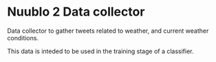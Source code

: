 # Nuublo 2 Data collector

Data collector to gather tweets related to weather, and current weather conditions.

This data is inteded to be used in the training stage of a classifier.
